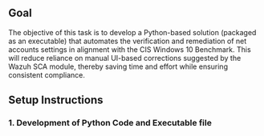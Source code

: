 ## Goal

The objective of this task is to develop a Python-based solution (packaged as an executable) that automates the verification and remediation of net accounts settings in alignment with the CIS Windows 10 Benchmark. This will reduce reliance on manual UI-based corrections suggested by the Wazuh SCA module, thereby saving time and effort while ensuring consistent compliance.

## Setup Instructions 
### 1. Development of Python Code and Executable file


